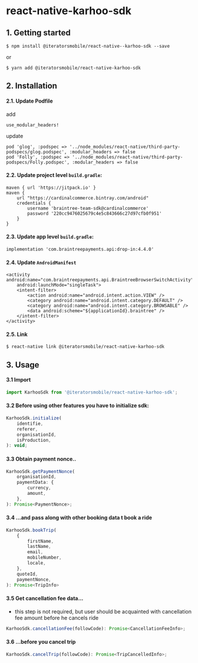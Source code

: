 # react-native-karhoo-sdk

## 1. Getting started

`$ npm install @iteratorsmobile/react-native--karhoo-sdk --save`

or 

`$ yarn add @iteratorsmobile/react-native-karhoo-sdk`

## 2. Installation

#### 2.1. Update Podfile
add 
```
use_modular_headers!
```
update
```
pod 'glog', :podspec => '../node_modules/react-native/third-party-podspecs/glog.podspec', :modular_headers => false
pod 'Folly', :podspec => '../node_modules/react-native/third-party-podspecs/Folly.podspec', :modular_headers => false
````

#### 2.2. Update project level `build.gradle`:
```
maven { url 'https://jitpack.io' }
maven {
    url "https://cardinalcommerce.bintray.com/android"
    credentials {
        username 'braintree-team-sdk@cardinalcommerce'
        password '220cc9476025679c4e5c843666c27d97cfb0f951'
    }
}
```

#### 2.3. Update app level `build.gradle`:
```
implementation 'com.braintreepayments.api:drop-in:4.4.0'
```

#### 2.4. Update `AndroidManifest`
```
<activity android:name="com.braintreepayments.api.BraintreeBrowserSwitchActivity"
    android:launchMode="singleTask">
    <intent-filter>
        <action android:name="android.intent.action.VIEW" />
        <category android:name="android.intent.category.DEFAULT" />
        <category android:name="android.intent.category.BROWSABLE" />
        <data android:scheme="${applicationId}.braintree" />
    </intent-filter>
</activity>
```

#### 2.5. Link
```
$ react-native link @iteratorsmobile/react-native-karhoo-sdk
```

## 3. Usage
#### 3.1 Import
```javascript
import KarhooSdk from '@iteratorsmobile/react-native-karhoo-sdk';
```
#### 3.2 Before using other features you have to initialize sdk:
```javascript
KarhooSdk.initialize(
    identifie,
    referer,
    organisationId,
    isProduction,
): void;
```
#### 3.3 Obtain payment nonce..
```javascript
KarhooSdk.getPaymentNonce(
    organisationId,
    paymentData: {
        currency,
        amount,
    },
): Promise<PaymentNonce>;
```
#### 3.4 ...and pass along with other booking data t book a ride
```javascript
KarhooSdk.bookTrip(
    {
        firstName,
        lastName,
        email,
        mobileNumber,
        locale,
    },
    quoteId,
    paymentNonce,
): Promise<TripInfo>
```
#### 3.5 Get cancellation fee data... 
* this step is not required, but user should be acquainted with cancellation fee amount before he cancels ride
```javascript
KarhooSdk.cancellationFee(followCode): Promise<CancellationFeeInfo>;
```
#### 3.6 ...before you cancel trip
```javascript
KarhooSdk.cancelTrip(followCode): Promise<TripCancelledInfo>;
```